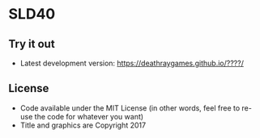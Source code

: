 # SLD40

## Try it out

* Latest development version: https://deathraygames.github.io/????/ 


## License

* Code available under the MIT License (in other words, feel free to re-use the code for whatever you want)
* Title and graphics are Copyright 2017

